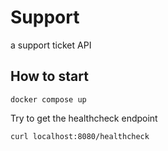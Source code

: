 # Support

a support ticket API

## How to start

```
docker compose up
```

Try to get the healthcheck endpoint

```
curl localhost:8080/healthcheck
```
